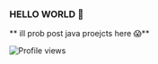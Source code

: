 ### HELLO WORLD 👋

** ill prob post java proejcts here 😱**

![Profile views](https://gpvc.arturio.dev/SplashAni)
